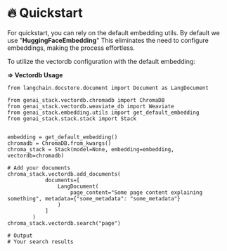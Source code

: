 # 🔥 Quickstart

For quickstart, you can rely on the default embedding utils. By default we use "**HuggingFaceEmbedding**" This eliminates the need to configure embeddings, making the process effortless.

To utilize the vectordb configuration with the default embedding:

**=> Vectordb Usage**

<pre class="language-python"><code class="lang-python">from langchain.docstore.document import Document as LangDocument

from genai_stack.vectordb.chromadb import ChromaDB
from genai_stack.vectordb.weaviate_db import Weaviate
from genai_stack.embedding.utils import get_default_embedding
from genai_stack.stack.stack import Stack
<strong>
</strong><strong>
</strong>embedding = get_default_embedding()
chromadb = ChromaDB.from_kwargs()
chroma_stack = Stack(model=None, embedding=embedding, vectordb=chromadb)

# Add your documents
chroma_stack.vectordb.add_documents(
            documents=[
                LangDocument(
                    page_content="Some page content explaining something", metadata={"some_metadata": "some_metadata"}
                )
            ]
        )
chroma_stack.vectordb.search("page")

# Output 
# Your search results 
</code></pre>
